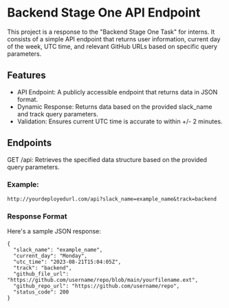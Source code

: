 # Backend Stage One API Endpoint
This project is a response to the "Backend Stage One Task" for interns. It consists of a simple API endpoint that returns user information, current day of the week, UTC time, and relevant GitHub URLs based on specific query parameters.

## Features
- API Endpoint: A publicly accessible endpoint that returns data in JSON format.
- Dynamic Response: Returns data based on the provided slack_name and track query parameters.
- Validation: Ensures current UTC time is accurate to within +/- 2 minutes.

## Endpoints
GET /api: Retrieves the specified data structure based on the provided query parameters.

### Example:
`http://yourdeployedurl.com/api?slack_name=example_name&track=backend`

### Response Format
Here's a sample JSON response:
```
{
  "slack_name": "example_name",
  "current_day": "Monday",
  "utc_time": "2023-08-21T15:04:05Z",
  "track": "backend",
  "github_file_url": "https://github.com/username/repo/blob/main/yourfilename.ext",
  "github_repo_url": "https://github.com/username/repo",
  "status_code": 200
}
```